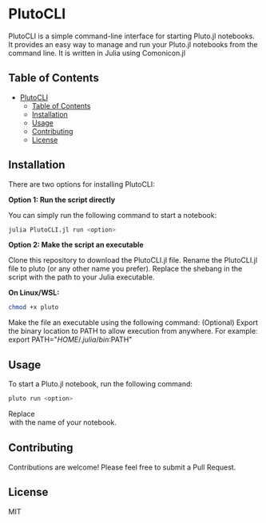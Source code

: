 # PlutoCLI

PlutoCLI is a simple command-line interface for starting Pluto.jl notebooks. It provides an easy way to manage and run your Pluto.jl notebooks from the command line. It is written in Julia using Comonicon.jl

## Table of Contents
- [PlutoCLI](#plutocli)
  - [Table of Contents](#table-of-contents)
  - [Installation](#installation)
  - [Usage](#usage)
  - [Contributing](#contributing)
  - [License](#license)

## Installation

There are two options for installing PlutoCLI:

**Option 1: Run the script directly**

You can simply run the following command to start a notebook:

```bash
julia PlutoCLI.jl run <option>
```

**Option 2: Make the script an executable**

Clone this repository to download the PlutoCLI.jl file.
Rename the PlutoCLI.jl file to pluto (or any other name you prefer).
Replace the shebang in the script with the path to your Julia executable.

**On Linux/WSL:**

```bash
chmod +x pluto
```

Make the file an executable using the following command:
(Optional) Export the binary location to PATH to allow execution from anywhere. For example:
export PATH="$HOME/.julia/bin:$PATH"
## Usage
To start a Pluto.jl notebook, run the following command:

```bash
pluto run <option>
```

Replace <option> with the name of your notebook.

## Contributing
Contributions are welcome! Please feel free to submit a Pull Request.

## License
MIT


